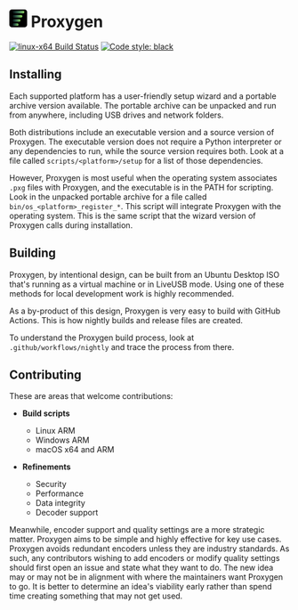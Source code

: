 # ![Proxygen icon](icons/proxygen-32.png) Proxygen

[![linux-x64 Build Status](https://github.com/square-0/cicd/actions/workflows/linux-x64.yml/badge.svg)](https://github.com/square-0/cicd/actions/workflows/linux-x64.yml)
[![Code style: black](https://img.shields.io/badge/code%20style-black-000000.svg)](https://github.com/psf/black)

## Installing

Each supported platform has a user-friendly setup
wizard and a portable archive version available.
The portable archive can be unpacked and run from
anywhere, including USB drives and network folders.

Both distributions include an executable version
and a source version of Proxygen. The executable
version does not require a Python interpreter or
any dependencies to run, while the source version
requires both. Look at a file called
`scripts/<platform>/setup` for a list of those
dependencies.

However, Proxygen is most useful when the operating
system associates `.pxg` files with Proxygen, and
the executable is in the PATH for scripting. Look
in the unpacked portable archive for a file called
`bin/os_<platform>_register_*`. This script will
integrate Proxygen with the operating system. This
is the same script that the wizard version of
Proxygen calls during installation.

## Building

Proxygen, by intentional design, can be built from
an Ubuntu Desktop ISO that's running as a virtual
machine or in LiveUSB mode. Using one of these
methods for local development work is highly
recommended.

As a by-product of this design, Proxygen is very
easy to build with GitHub Actions. This is how
nightly builds and release files are created.

To understand the Proxygen build process, look at
`.github/workflows/nightly` and trace the process
from there.

## Contributing

These are areas that welcome contributions:

- **Build scripts**
  - Linux ARM
  - Windows ARM
  - macOS x64 and ARM

- **Refinements**
  - Security
  - Performance
  - Data integrity
  - Decoder support

Meanwhile, encoder support and quality settings are a
more strategic matter. Proxygen aims to be simple and
highly effective for key use cases. Proxygen avoids
redundant encoders unless they are industry standards.
As such, any contributors wishing to add encoders or
modify quality settings should first open an issue and
state what they want to do. The new idea may or may
not be in alignment with where the maintainers want
Proxygen to go. It is better to determine an idea's
viability early rather than spend time creating
something that may not get used.
